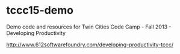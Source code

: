 tccc15-demo
=================

Demo code and resources for Twin Cities Code Camp - Fall 2013 - Developing Productivity

http://www.612softwarefoundry.com/developing-productivity-tccc/